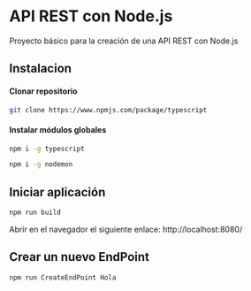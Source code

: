 # API REST con Node.js
Proyecto básico para la creación de una API REST con Node.js

## Instalacion
#### Clonar repositorio
```sh
git clone https://www.npmjs.com/package/typescript
```

#### Instalar módulos globales
```sh
npm i -g typescript
```
```sh
npm i -g nodemon
```
## Iniciar aplicación
```sh
npm run build
```
Abrir en el navegador el siguiente enlace: http://localhost:8080/

## Crear un nuevo EndPoint

```sh
npm run CreateEndPoint Hola
```